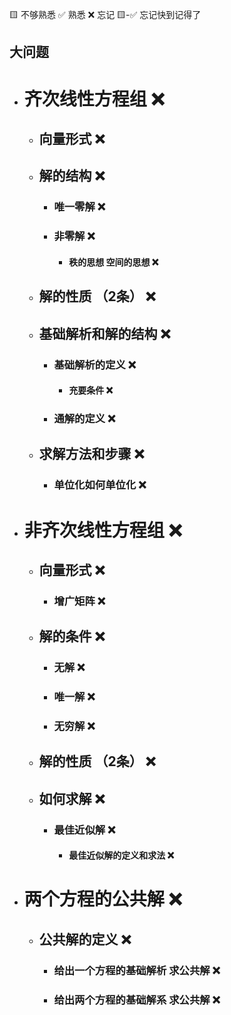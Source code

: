 🟨 不够熟悉  ✅ 熟悉  ❌ 忘记  🟨-✅ 忘记快到记得了

## 大问题
- # 齐次线性方程组 ❌
  - ## 向量形式 ❌
  - ## 解的结构 ❌
    - ### 唯一零解 ❌
    - ### 非零解 ❌
      - #### 秩的思想 空间的思想 ❌
  - ## 解的性质 （2条） ❌
  - ## 基础解析和解的结构 ❌
    - ### 基础解析的定义 ❌
      - #### 充要条件 ❌
    - ### 通解的定义 ❌
  - ## 求解方法和步骤 ❌
    - ### 单位化如何单位化 ❌
- # 非齐次线性方程组 ❌
  - ## 向量形式 ❌
    - ### 增广矩阵 ❌
  - ## 解的条件 ❌
    - ### 无解 ❌
    - ### 唯一解 ❌
    - ### 无穷解 ❌
  - ## 解的性质 （2条） ❌
  - ## 如何求解 ❌
    - ### 最佳近似解 ❌
      - #### 最佳近似解的定义和求法 ❌
- # 两个方程的公共解 ❌
  - ## 公共解的定义 ❌
    - ### 给出一个方程的基础解析 求公共解 ❌
    - ### 给出两个方程的基础解系 求公共解 ❌
